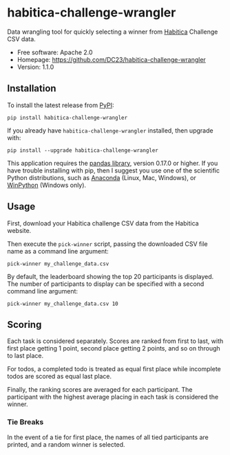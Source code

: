 # habitica-challenge-wrangler
Data wrangling tool for quickly selecting a winner from
[Habitica](https://habitica.com) Challenge CSV data.

* Free software: Apache 2.0
* Homepage: https://github.com/DC23/habitica-challenge-wrangler
* Version: 1.1.0

## Installation

To install the latest release from [PyPI](https://pypi.python.org/pypi):

    pip install habitica-challenge-wrangler

If you already have `habitica-challenge-wrangler` installed, then upgrade with:

    pip install --upgrade habitica-challenge-wrangler

This application requires the [pandas library](http://pandas.pydata.org/), 
version 0.17.0 or higher. If you have trouble installing with pip, then
I suggest you use one of the scientific Python distributions, such as
[Anaconda](https://www.continuum.io/) (Linux, Mac, Windows), or
[WinPython](https://winpython.github.io/) (Windows only).

## Usage

First, download your Habitica challenge CSV data from the Habitica website.

Then execute the `pick-winner` script, passing the downloaded CSV
file name as a command line argument:

    pick-winner my_challenge_data.csv

By default, the leaderboard showing the top 20 participants is displayed. The
number of participants to display can be specified with a second command line
argument:

    pick-winner my_challenge_data.csv 10

## Scoring

Each task is considered separately. Scores are ranked from first to last, with
first place getting 1 point, second place getting 2 points, and so on through to
last place.

For todos, a completed todo is treated as equal first place while incomplete
todos are scored as equal last place.

Finally, the ranking scores are averaged for each participant. The participant
with the highest average placing in each task is considered the winner.

### Tie Breaks

In the event of a tie for first place, the names of all tied participants are
printed, and a random winner is selected.
